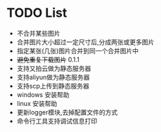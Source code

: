 TODO List
=========

* 不合并某些图片
* 合并图片大小超过一定尺寸后,分成两张或更多图片
* 指定某张(几张)图片合并到同一个合并图片中
* ~~避免重复下载图片~~ 0.1.1
* 支持又拍云做为静态服务器
* 支持aliyun做为静态服务器
* 支持scp上传到静态服务器
* windows 安装帮助
* linux 安装帮助
* 更新logger模块,去掉配置文件的方式
* 命令行工具支持调试信息打印